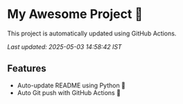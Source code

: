 # My Awesome Project 🚀

This project is automatically updated using GitHub Actions.

_Last updated: 2025-05-03 14:58:42 IST_

## Features
- Auto-update README using Python 🐍
- Auto Git push with GitHub Actions 🤖
